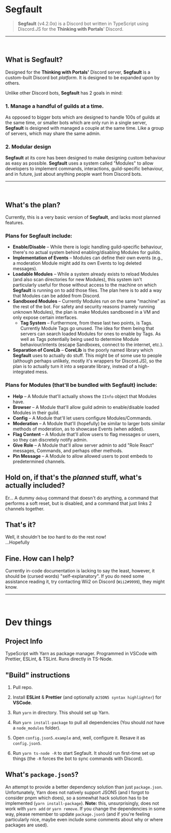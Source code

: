 # Segfault

> **Segfault** (v4.2.0α) is a Discord bot written in TypeScript using Discord.JS for the
**Thinking with Portals**' Discord.

----
<br/>

## What is **Segfault**?
Designed for the **Thinking with Portals'** Discord server, **Segfault** is a
custom-built Discord bot _platform_. It is designed to be expanded upon by
others.

Unlike other Discord bots, **Segfault** has 2 goals in mind:
### 1. Manage a handful of guilds at a time.
As opposed to bigger bots which are designed to handle 100s of guilds at the
same time, or smaller bots which are only run in a single server, **Segfault**
is designed with managed a couple at the same time. Like a group of servers,
which may share the same admin.
### 2. Modular design
**Segfault** at its core has been designed to make designing custom behaviour
as easy as possible. **Segfault** uses a system called "Modules" to allow
developers to implement commands, interactions, guild-specific behaviour, and in
future, just about anything people want from Discord bots.

----
<br/>

## What's the plan?
Currently, this is a very basic version of **Segfault**, and lacks most planned
features.

### Plans for **Segfault** include:
 - **Enable/Disable** – While there is logic handling guild-specific behaviour,
 there's no actual system behind enabling/disabling Modules for guilds.
 - **Implementation of Events** – Modules can define their own events (e.g., a
 moderation Module might add its own Events to log deleted messages).
 - **Loadable Modules** – While a system already exists to reload Modules (and 
 also scan directories for new Modules), this system isn't particularly useful
 for those without access to the machine on which **Segfault** is running on to
 add those files. The plan here is to add a way that Modules can be added from
 Discord.
 - **Sandboxed Modules** – Currently Modules run on the same "machine" as the
 rest of the bot. For safety and security reasons (namely running unknown
 Modules), the plan is make Modules sandboxed in a VM and only expose certain
 interfaces.
    - **Tag System** – Furthermore, from these last two points, is Tags.
    Currently Module Tags go unused. The idea for them being that servers can
    search loaded Modules for ones to enable by Tags. As well as Tags
    potentially being used to determine Module behaviour/intents (escape
    Sandboxes, connect to the internet, etc.).
 - **Separation of CoreLib** – **CoreLib** is the poorly named library which
 **Segfault** uses to actually do stuff. This might be of some use to people
 (although perhaps unlikely, mostly it's wrappers for Discord.JS), so the plan
 is to actually turn it into a separate library, instead of a high-integrated
 mess.

### Plans for Modules (that'll be bundled with **Segfault**) include:
 - **Help** – A Module that'll actually shows the `IInfo` object that Modules
 have.
 - **Browser** – A Module that'll allow guild admin to enable/disable loaded
 Modules in their guild.
 - **Config** – A Module that'll let users configure Modules/Commands.
 - **Moderation** – A Module that'll (hopefully) be similar to larger bots
 similar methods of moderation, as to showcase Events (when added).
 - **Flag Content** – A Module that'll allow users to flag messages or users,
 so they can discretely notify admin.
 - **Give Role** – A Module that'll allow server admin to add "Role React"
 messages, Commands, and perhaps other methods.
 - **Pin Message** – A Module to allow allowed users to post embeds to
 predetermined channels.



 ## Hold on, if that's the _planned_ stuff, what's actually included?
 Er... A dummy `debug` command that doesn't do anything, a command that performs
 a soft reset, but is disabled, and a command that just links 2 channels
 together.



 ## That's it?
 Well, it shouldn't be _too_ hard to do the rest now!<br/>
 ...Hopefully

 ## Fine. How can I help?
 Currently in-code documentation is lacking to say the least, however, it should
 be  (cursed words) "self-explanatory". If you do need some assistance reading
 it, try contacting  Wii2 on Discord (`Wii2#9999`), they might know.

 ----
<br/>

# Dev things

## Project Info
TypeScript with Yarn as package manager.
Programmed in VSCode with Prettier, ESLint, & TSLint.
Runs directly in TS-Node.



## "Build" instructions
1. Pull repo.

2. Install **ESLint** & **Prettier** (and optionally a`JSON5 syntax
highlighter`) for **VSCode**.

3. Run `yarn` in directory. This should set up Yarn.

4. Run `yarn install-package` to pull all dependencies (You should _not_ have a
`node_modules` folder).

5. Open `config.json5.example` and, well, configure it. Resave it as
`config.json5`.

6. Run `yarn ts-node -R` to start Segfault. It should run first-time set up
things (the `-R` forces the bot to sync commands with Discord).



## What's `package.json5`?
An attempt to provide a better dependency solution than just `package.json`.
Unfortunately, Yarn does not natively support JSON5 (and I forgot to consider
pnpm which does), so a somewhat hack solution has to be implemented
(`yarn install-package`). **Note:** this, unsurprisingly, does not work with
`yarn add` or `yarn remove`. If you change the dependencies in some way, please
remember to update `package.json5` (and if you're feeling particularly nice, 
maybe even include some comments about why or where packages are used).